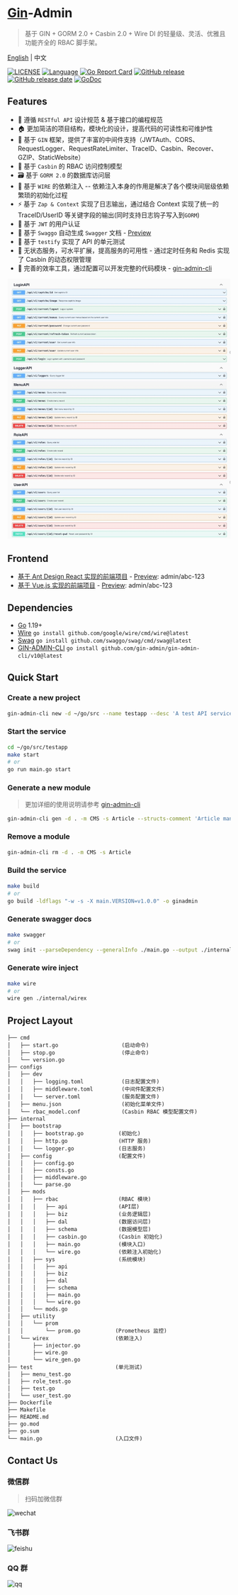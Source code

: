 # [Gin](https://github.com/gin-gonic/gin)-Admin

> 基于 GIN + GORM 2.0 + Casbin 2.0 + Wire DI 的轻量级、灵活、优雅且功能齐全的 RBAC 脚手架。

[English](README.md) | 中文

[![LICENSE](https://img.shields.io/github/license/LyricTian/gin-admin.svg)](https://github.com/LyricTian/gin-admin/blob/main/LICENSE)
[![Language](https://img.shields.io/badge/Language-Go-blue.svg)](https://golang.org/)
[![Go Report Card](https://goreportcard.com/badge/github.com/LyricTian/gin-admin)](https://goreportcard.com/report/github.com/LyricTian/gin-admin)
[![GitHub release](https://img.shields.io/github/tag/LyricTian/gin-admin.svg?label=release)](https://github.com/LyricTian/gin-admin/releases)
[![GitHub release date](https://img.shields.io/github/release-date/LyricTian/gin-admin.svg)](https://github.com/LyricTian/gin-admin/releases)
[![GoDoc](https://img.shields.io/badge/Godoc-reference-blue.svg)](https://godoc.org/github.com/LyricTian/gin-admin)

## Features

- :scroll: 遵循 `RESTful API` 设计规范 & 基于接口的编程规范
- :house: 更加简洁的项目结构，模块化的设计，提高代码的可读性和可维护性
- :toolbox: 基于 `GIN` 框架，提供了丰富的中间件支持（JWTAuth、CORS、RequestLogger、RequestRateLimiter、TraceID、Casbin、Recover、GZIP、StaticWebsite）
- :closed_lock_with_key: 基于 `Casbin` 的 RBAC 访问控制模型
- :card_file_box: 基于 `GORM 2.0` 的数据库访问层
- :electric_plug: 基于 `WIRE` 的依赖注入 -- 依赖注入本身的作用是解决了各个模块间层级依赖繁琐的初始化过程
- :zap: 基于 `Zap & Context` 实现了日志输出，通过结合 Context 实现了统一的 TraceID/UserID 等关键字段的输出(同时支持日志钩子写入到`GORM`)
- :key: 基于 `JWT` 的用户认证
- :microscope: 基于 `Swaggo` 自动生成 `Swagger` 文档 - [Preview](http://101.42.232.163:8040/swagger/index.html)
- :test_tube: 基于 `testify` 实现了 API 的单元测试
- :100: 无状态服务，可水平扩展，提高服务的可用性 - 通过定时任务和 Redis 实现了 Casbin 的动态权限管理
- :hammer: 完善的效率工具，通过配置可以开发完整的代码模块 - [gin-admin-cli](https://github.com/gin-admin/gin-admin-cli)

![swagger](./swagger.jpeg)

## Frontend

- [基于 Ant Design React 实现的前端项目](https://github.com/gin-admin/gin-admin-frontend) - [Preview](http://101.42.232.163:8040/): admin/abc-123
- [基于 Vue.js 实现的前端项目](https://github.com/gin-admin/gin-admin-vue) - [Preview](http://101.42.232.163:8080/): admin/abc-123

## Dependencies

- [Go](https://golang.org/) 1.19+
- [Wire](github.com/google/wire) `go install github.com/google/wire/cmd/wire@latest`
- [Swag](github.com/swaggo/swag) `go install github.com/swaggo/swag/cmd/swag@latest`
- [GIN-ADMIN-CLI](https://github.com/gin-admin/gin-admin-cli) `go install github.com/gin-admin/gin-admin-cli/v10@latest`

## Quick Start

### Create a new project

```bash
gin-admin-cli new -d ~/go/src --name testapp --desc 'A test API service based on golang.' --pkg 'github.com/xxx/testapp'
```

### Start the service

```bash
cd ~/go/src/testapp
make start
# or
go run main.go start
```

### Generate a new module

> 更加详细的使用说明请参考 [gin-admin-cli](https://github.com/gin-admin/gin-admin-cli)

```bash
gin-admin-cli gen -d . -m CMS -s Article --structs-comment 'Article management'
```

### Remove a module

```bash
gin-admin-cli rm -d . -m CMS -s Article
```

### Build the service

```bash
make build
# or
go build -ldflags "-w -s -X main.VERSION=v1.0.0" -o ginadmin
```

### Generate swagger docs

```bash
make swagger
# or
swag init --parseDependency --generalInfo ./main.go --output ./internal/swagger
```

### Generate wire inject

```bash
make wire
# or
wire gen ./internal/wirex
```

## Project Layout

```text
├── cmd
│   ├── start.go                    (启动命令)
│   ├── stop.go                     (停止命令)
│   └── version.go
├── configs
│   ├── dev
│   │   ├── logging.toml            (日志配置文件)
│   │   ├── middleware.toml         (中间件配置文件)
│   │   └── server.toml             (服务配置文件)
│   ├── menu.json                   (初始化菜单文件)
│   └── rbac_model.conf             (Casbin RBAC 模型配置文件)
├── internal
│   ├── bootstrap
│   │   ├── bootstrap.go           (初始化)
│   │   ├── http.go                (HTTP 服务)
│   │   └── logger.go              (日志服务)
│   ├── config                     (配置文件)
│   │   ├── config.go
│   │   ├── consts.go
│   │   ├── middleware.go
│   │   └── parse.go
│   ├── mods
│   │   ├── rbac                   (RBAC 模块)
│   │   │   ├── api                (API层)
│   │   │   ├── biz                (业务逻辑层)
│   │   │   ├── dal                (数据访问层)
│   │   │   ├── schema             (数据模型层)
│   │   │   ├── casbin.go          (Casbin 初始化)
│   │   │   ├── main.go            (模块入口)
│   │   │   └── wire.go            (依赖注入初始化)
│   │   ├── sys                    (系统模块)
│   │   │   ├── api
│   │   │   ├── biz
│   │   │   ├── dal
│   │   │   ├── schema
│   │   │   ├── main.go
│   │   │   └── wire.go
│   │   └── mods.go
│   ├── utility
│   │   └── prom
│   │       └── prom.go           (Prometheus 监控)
│   └── wirex                     (依赖注入)
│       ├── injector.go
│       ├── wire.go
│       └── wire_gen.go
├── test                          (单元测试)
│   ├── menu_test.go
│   ├── role_test.go
│   ├── test.go
│   └── user_test.go
├── Dockerfile
├── Makefile
├── README.md
├── go.mod
├── go.sum
└── main.go                       (入口文件)
```

## Contact Us

### 微信群

> 扫码加微信群

![wechat](https://store.zixinwangluo.cn/screenshots/gin-admin/wechat.pic.jpg-thumb320x480)

### 飞书群

![feishu](https://store.zixinwangluo.cn/screenshots/gin-admin/feishu.png-thumb320x480)

### QQ 群

![qq](https://store.zixinwangluo.cn/screenshots/gin-admin/qqgroup.jpeg-thumb320x480)
